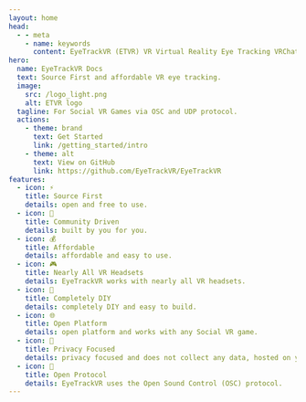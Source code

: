 ```yaml
---
layout: home
head:
  - - meta
    - name: keywords
      content: EyeTrackVR (ETVR) VR Virtual Reality Eye Tracking VRChat Social VR Games VR Game VR Games VRChat Avatar VRChat Avatars VRChat Eye Tracking VRChat Eye Tracking Avatar VRChat Eye Tracking Avatars
hero:
  name: EyeTrackVR Docs
  text: Source First and affordable VR eye tracking.
  image:
    src: /logo_light.png
    alt: ETVR logo
  tagline: For Social VR Games via OSC and UDP protocol.
  actions:
    - theme: brand
      text: Get Started
      link: /getting_started/intro
    - theme: alt
      text: View on GitHub
      link: https://github.com/EyeTrackVR/EyeTrackVR
features:
  - icon: ⚡️
    title: Source First
    details: open and free to use.
  - icon: 🎉
    title: Community Driven
    details: built by you for you.
  - icon: 💰
    title: Affordable
    details: affordable and easy to use.
  - icon: 🎮
    title: Nearly All VR Headsets
    details: EyeTrackVR works with nearly all VR headsets.
  - icon: 🔨
    title: Completely DIY
    details: completely DIY and easy to build.
  - icon: 🌐
    title: Open Platform
    details: open platform and works with any Social VR game.
  - icon: 🔏
    title: Privacy Focused
    details: privacy focused and does not collect any data, hosted on your own PC.
  - icon: 📡
    title: Open Protocol
    details: EyeTrackVR uses the Open Sound Control (OSC) protocol.
---
```

